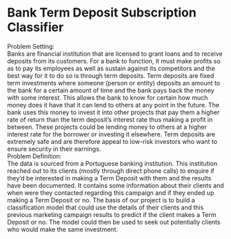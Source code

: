 # Bank Term Deposit Subscription Classifier
Problem Setting:
<br/>Banks are financial institution that are licensed to grant loans and to receive deposits from its customers. For a bank to function, it must make profits so as to pay its employees as well as sustain against its competitors and the best way for it to do so is through term deposits. Term deposits are fixed term investments where someone (person or entity) deposits an amount to the bank for a certain amount of time and the bank pays back the money with some interest. This allows the bank to know for certain how much money does it have that it can lend to others at any point in the future. The bank uses this money to invest it into other projects that pay them a higher rate of return than the term deposit’s interest rate thus making a profit in between. These projects could be lending money to others at a higher interest rate for the borrower or investing it elsewhere. Term deposits are extremely safe and are therefore appeal to low-risk investors who want to ensure security in their earnings.
<br/>
Problem Definition: 
<br/>The data is sourced from a Portuguese banking institution. This institution reached out to its clients (mostly through direct phone calls) to enquire if they’d be interested in making a Term Deposit with them and the results have been documented. It contains some information about their clients and when were they contacted regarding this campaign and if they ended up making a Term Deposit or no. The basis of our project is to build a classification model that could use the details of their clients and this previous marketing campaign results to predict if the client makes a Term Deposit or no. The model could then be used to seek out potentially clients who would make the same investment.   


